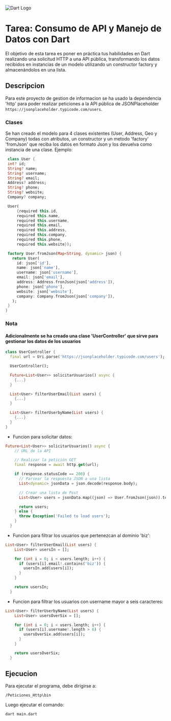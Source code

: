 ![Dart Logo](https://dart.dev/assets/shared/dart-logo-for-shares.png)

# Tarea: Consumo de API y Manejo de Datos con Dart
El objetivo de esta tarea es poner en práctica tus habilidades en Dart realizando una solicitud HTTP a una API pública, transformando los datos recibidos en instancias de un modelo utilizando un constructor factory y almacenándolos  en una lista.

## Descripcion
Para este proyecto de gestion de informacion se ha usado la dependencia 'http' para poder realizar peticiones a la API pública de JSONPlaceholder `https://jsonplaceholder.typicode.com/users`. 

### Clases
 Se han creado el modelo para 4 clases existentes (User, Address, Geo y Company) todas con atributos, un constructor y un metodo 'factory' 'fromJson' que reciba los datos en formato Json y los devuelva como instancia de una clase. Ejemplo:

 ```dart
  class User {
  int? id;
  String? name;
  String? username;
  String? email;
  Address? address;
  String? phone;
  String? website;
  Company? company;

  User(
      {required this.id,
      required this.name,
      required this.username,
      required this.email,
      required this.address,
      required this.company,
      required this.phone,
      required this.website});

  factory User.fromJson(Map<String, dynamic> json) {
    return User(
      id: json['id'],
      name: json['name'],
      username: json['username'],
      email: json['email'],
      address: Address.fronJson(json['address']),
      phone: json['phone'],
      website: json['website'],
      company: Company.fromJson(json['company']),
    );
  }
}
 ```

 ### Nota
 #### Adicionalmente se ha creado una clase 'UserController' que sirve para gestionar los datos de los usuarios
```dart
class UserController {
  final url = Uri.parse('https://jsonplaceholder.typicode.com/users');

  UserController();

  Future<List<User>> solicitarUsuarios() async {
    {...}
  }

  List<User> filterUserEmail(List users) {
    {...}
  }

  List<User> filterUserbyName(List users) {
    {...}
  }
}
```
 * Funcion para solicitar datos: 
````dart
Future<List<User>> solicitarUsuarios() async {
    // URL de la API

    // Realizar la petición GET
    final response = await http.get(url);

    if (response.statusCode == 200) {
      // Parsear la respuesta JSON a una lista
      List<dynamic> jsonData = json.decode(response.body);

      // Crear una lista de Post
      List<User> users = jsonData.map((json) => User.fromJson(json)).toList();

      return users;
    } else {
      throw Exception('Failed to load users');
    }
  }
````
 * Funcion para filtrar los usuarios que pertenezcan al dominio 'biz': 
````dart
List<User> filterUserEmail(List users) {
    List<User> usersIn = [];

    for (int i = 0; i < users.length; i++) {
      if (users[i].email!.contains('biz')) {
        usersIn.add(users[i]);
      }
    }

    return usersIn;
  }
````
 * Funcion para filtrar los usuarios con username mayor a seis caracteres: 
````dart
List<User> filterUserbyName(List users) {
    List<User> usersOverSix = [];

    for (int i = 0; i < users.length; i++) {
      if (users[i].username!.length > 6) {
        usersOverSix.add(users[i]);
      }
    }

    return usersOverSix;
  }
````

## Ejecucion
Para ejecutar el programa, debe dirigirse a:
````shell 
/Peticiones_Http\bin 
````
Luego ejecutar el comando: 
````shell
dart main.dart
````

